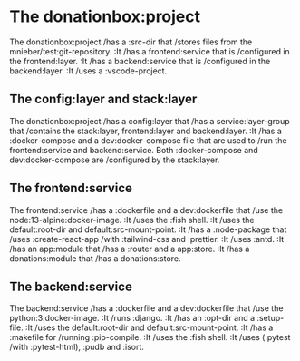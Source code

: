 # The donationbox:project

The donationbox:project /has a :src-dir that /stores files from the mnieber/test:git-repository.
:It /has a frontend:service that is /configured in the frontend:layer.
:It /has a backend:service that is /configured in the backend:layer.
:It /uses a :vscode-project.

## The config:layer and stack:layer

The donationbox:project /has a config:layer that /has a service:layer-group that /contains the stack:layer, frontend:layer and backend:layer.
:It /has a :docker-compose and a dev:docker-compose file that are used
to /run the frontend:service and backend:service.
Both :docker-compose and dev:docker-compose are /configured by the stack:layer.

## The frontend:service

The frontend:service /has a :dockerfile and a dev:dockerfile that /use the node:13-alpine:docker-image.
:It /uses the :fish shell.
:It /uses the default:root-dir and default:src-mount-point.
:It /has a :node-package that /uses :create-react-app /with :tailwind-css and :prettier.
:It /uses :antd.
:It /has an app:module that /has a :router and a app:store.
:It /has a donations:module that /has a donations:store.

## The backend:service

The backend:service /has a :dockerfile and a dev:dockerfile that /use the python:3:docker-image.
:It /runs :django.
:It /has an :opt-dir and a :setup-file.
:It /uses the default:root-dir and default:src-mount-point.
:It /has a :makefile for /running :pip-compile.
:It /uses the :fish shell.
:It /uses (:pytest /with :pytest-html), :pudb and :isort.
